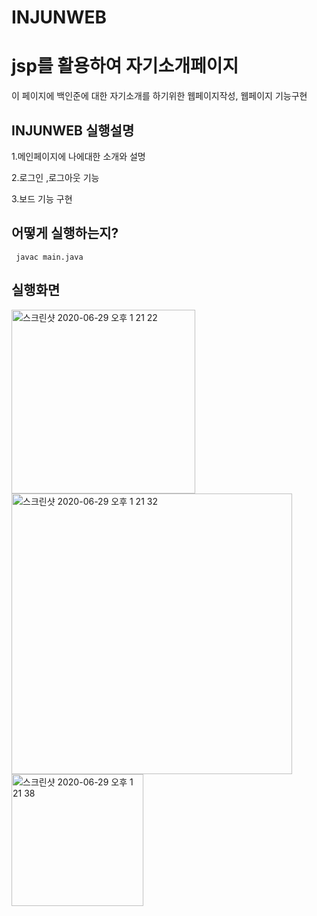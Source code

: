 # INJUNWEB
<h1> jsp를 활용하여 자기소개페이지 </h1>

 이 페이지에 백인준에 대한 자기소개를 하기위한 웹페이지작성, 웹페이지 기능구현

<h2> INJUNWEB 실행설명 </h2>

 1.메인페이지에 나에대한 소개와 설명
 
 2.로그인 ,로그아웃 기능
 
 3.보드 기능 구현
 
 <h2> 어떻게 실행하는지? </h2>
 
     javac main.java

<h2> 실행화면 </h2>

<img width="294" alt="스크린샷 2020-06-29 오후 1 21 22" src="https://user-images.githubusercontent.com/58027908/85972709-ae4e6000-ba0b-11ea-95e9-b44b9dba2b76.png">
<img width="449" alt="스크린샷 2020-06-29 오후 1 21 32" src="https://user-images.githubusercontent.com/58027908/85972732-bad2b880-ba0b-11ea-8511-642dd2053180.png">
<img width="211" alt="스크린샷 2020-06-29 오후 1 21 38" src="https://user-images.githubusercontent.com/58027908/85972739-bd351280-ba0b-11ea-855a-50c00b295a14.png">

